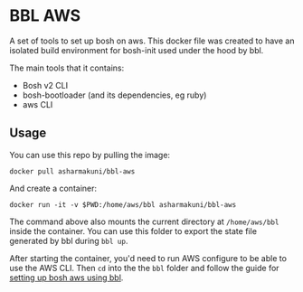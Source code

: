 BBL AWS
=======

A set of tools to set up bosh on aws. This docker file was created to have an
isolated build environment for bosh-init used under the hood by bbl.

The main tools that it contains:
 - Bosh v2 CLI
 - bosh-bootloader (and its dependencies, eg ruby)
 - aws CLI

Usage
-----

You can use this repo by pulling the image:

```
docker pull asharmakuni/bbl-aws
```

And create a container:

```
docker run -it -v $PWD:/home/aws/bbl asharmakuni/bbl-aws
```

The command above also mounts the current directory at `/home/aws/bbl` inside
the container. You can use this folder to export the state file generated by bbl
during `bbl up`.

After starting the container, you'd need to run AWS configure to be able to use
the AWS CLI. Then `cd` into the the `bbl` folder and follow the guide for
[setting up bosh aws using bbl](https://github.com/cloudfoundry/bosh-bootloader/blob/master/docs/getting-started-aws.md).
